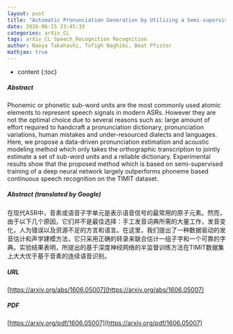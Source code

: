 ```yaml
---
layout: post
title: "Automatic Pronunciation Generation by Utilizing a Semi-supervised Deep Neural Networks"
date: 2016-06-15 23:45:33
categories: arXiv_CL
tags: arXiv_CL Speech_Recognition Recognition
author: Naoya Takahashi, Tofigh Naghibi, Beat Pfister
mathjax: true
---
```


* content
{:toc}

##### Abstract
Phonemic or phonetic sub-word units are the most commonly used atomic elements to represent speech signals in modern ASRs. However they are not the optimal choice due to several reasons such as: large amount of effort required to handcraft a pronunciation dictionary, pronunciation variations, human mistakes and under-resourced dialects and languages. Here, we propose a data-driven pronunciation estimation and acoustic modeling method which only takes the orthographic transcription to jointly estimate a set of sub-word units and a reliable dictionary. Experimental results show that the proposed method which is based on semi-supervised training of a deep neural network largely outperforms phoneme based continuous speech recognition on the TIMIT dataset.

##### Abstract (translated by Google)
在现代ASR中，音素或语音子字单元是表示语音信号的最常用的原子元素。然而，由于以下几个原因，它们并不是最佳选择：手工发音词典所需的大量工作，发音变化，人为错误以及资源不足的方言和语言。在这里，我们提出了一种数据驱动的发音估计和声学建模方法，它只采用正确的转录来联合估计一组子字和一个可靠的字典。实验结果表明，所提出的基于深度神经网络的半监督训练方法在TIMIT数据集上大大优于基于音素的连续语音识别。

##### URL
[https://arxiv.org/abs/1606.05007](https://arxiv.org/abs/1606.05007)

##### PDF
[https://arxiv.org/pdf/1606.05007](https://arxiv.org/pdf/1606.05007)

